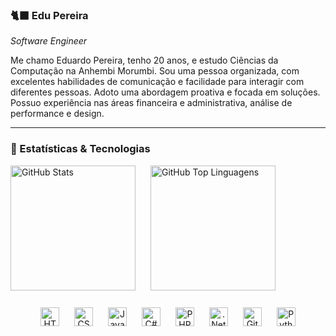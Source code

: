 ### 🐈‍⬛ Edu Pereira

*Software Engineer*

Me chamo Eduardo Pereira, tenho 20 anos, e estudo Ciências da Computação na Anhembi Morumbi. Sou uma pessoa organizada, com excelentes habilidades de comunicação e facilidade para interagir com diferentes pessoas. Adoto uma abordagem proativa e focada em soluções. Possuo experiência nas áreas financeira e administrativa, análise de performance e design.

---

### 🤖 Estatísticas & Tecnologias

<div style="display: flex; flex-wrap: wrap; justify-content: space-between; align-items: flex-start;">

  <!-- Estatísticas -->
  <div style="flex: 1; min-width: 300px;">
    <img 
      alt="GitHub Stats" 
      height="200" 
      style="margin-right: 20px;" 
      src="https://github-readme-stats.vercel.app/api?username=EduPereiraDev&show_icons=true&theme=tokyonight&include_all_commits=true&locale=pt-br" 
    />
    <img 
      alt="GitHub Top Linguagens" 
      height="200" 
      src="https://github-readme-stats.vercel.app/api/top-langs/?username=EduPereiraDev&theme=tokyonight&layout=compact&custom_title=Tecnologias&langs_count=9" 
    />
  </div>

  <!-- Tecnologias -->
  <div style="flex: 1; min-width: 300px; display: flex; align-items: center; justify-content: center;">
    <p style="text-align: center;">
      <img align="center" src="https://cdn.jsdelivr.net/gh/devicons/devicon@latest/icons/html5/html5-original.svg" title="HTML" alt="HTML" width="30px" style="padding: 10px;" />
      <img align="center" src="https://cdn.jsdelivr.net/gh/devicons/devicon@latest/icons/css3/css3-original.svg" title="CSS" alt="CSS" width="30px" style="padding: 10px;" />
      <img align="center" src="https://cdn.jsdelivr.net/gh/devicons/devicon@latest/icons/javascript/javascript-original.svg" title="JavaScript" alt="JavaScript" width="30px" style="padding: 10px;" />
      <img align="center" src="https://cdn.jsdelivr.net/gh/devicons/devicon@latest/icons/csharp/csharp-original.svg" title="C#" alt="C#" width="30px" style="padding: 10px;" />
      <img align="center" src="https://cdn.jsdelivr.net/gh/devicons/devicon@latest/icons/php/php-original.svg" title="PHP" alt="PHP" width="30px" style="padding: 10px;" />
      <img align="center" src="https://cdn.jsdelivr.net/gh/devicons/devicon@latest/icons/dotnetcore/dotnetcore-original.svg" title=".Net" alt=".Net" width="30px" style="padding: 10px;" />
      <img align="center" src="https://cdn.jsdelivr.net/gh/devicons/devicon@latest/icons/git/git-original.svg" title="Git" alt="Git" width="30px" style="padding: 10px;" />
      <img align="center" src="https://cdn.jsdelivr.net/gh/devicons/devicon@latest/icons/python/python-original.svg" title="Python" alt="Python" width="30px" style="padding: 10px;" />
    </p>
  </div>

</div>
